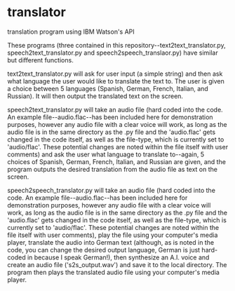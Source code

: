 # translator
translation program using IBM Watson's API

These programs (three contained in this repository--text2text_translator.py, speech2text_translator.py and speech2speech_translaor.py) 
have similar but different functions.

text2text_translator.py will ask for user input (a simple string) and then ask what language the user would like to translate the text to.
The user is given a choice between 5 languages (Spanish, German, French, Italian, and Russian). It will then output the translated text on the screen.

speech2text_translator.py will take an audio file (hard coded into the code. An example file--audio.flac--has been included here for demonstration purposes,
however any audio file with a clear voice will work, as long as the audio file is in the same directory as the .py file and the 'audio.flac' gets changed 
in the code itself, as well as the file-type, which is currently set to 'audio/flac'. These potential changes are noted within the file itself with user comments) 
and ask the user what language to translate to--again, 5 choices of Spanish, German, French, Italian, and Russian are given, and the program outputs the desired
translation from the audio file as text on the screen.

speech2speech_translator.py will take an audio file (hard coded into the code. An example file--audio.flac--has been included here for demonstration purposes,
however any audio file with a clear voice will work, as long as the audio file is in the same directory as the .py file and the 'audio.flac' gets changed 
in the code itself, as well as the file-type, which is currently set to 'audio/flac'. These potential changes are noted within the file itself with user comments),
play the file using your computer's media player, translate the audio into German text (although, as is noted in the code, you can change the desired output language,
German is just hard-coded in because I speak German!), then synthesize an A.I. voice and create an audio file ('s2s_output.wav') and save it to the local directory.
The program then plays the translated audio file using your computer's media player.
